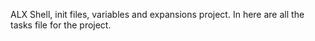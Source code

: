 ALX Shell, init files, variables and expansions project.
In here are all the tasks file for the project.